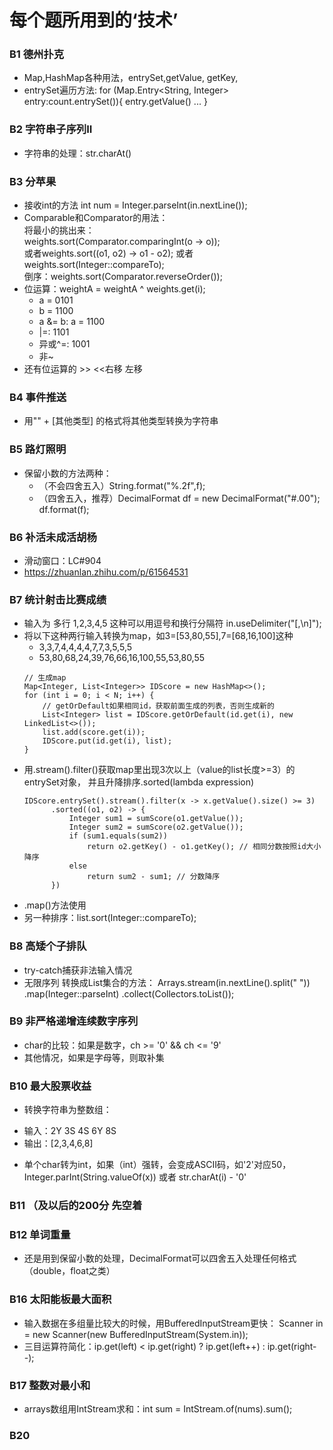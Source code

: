 # 每个题所用到的‘技术’

### B1 德州扑克
- Map,HashMap各种用法，entrySet,getValue, getKey, 
- entrySet遍历方法:
  for (Map.Entry<String, Integer> entry:count.entrySet()){
      entry.getValue()
      ...
  }

### B2 字符串子序列II
- 字符串的处理：str.charAt()

### B3 分苹果
- 接收int的方法
  int num = Integer.parseInt(in.nextLine());
- Comparable和Comparator的用法：  
  将最小的挑出来：  
  weights.sort(Comparator.comparingInt(o -> o));  
  或者weights.sort((o1, o2) -> o1 - o2);
  或者weights.sort(Integer::compareTo);  
  倒序：weights.sort(Comparator.reverseOrder());
- 位运算：weightA = weightA ^ weights.get(i);
  * a = 0101
  * b = 1100
  * a &= b: a = 1100
  * |=: 1101
  * 异或^=: 1001
  * 非~
- 还有位运算的 >> <<右移 左移  

### B4 事件推送
- 用"" + [其他类型] 的格式将其他类型转换为字符串

### B5 路灯照明
- 保留小数的方法两种：
  * （不会四舍五入）String.format("%.2f",f);
  * （四舍五入，推荐）DecimalFormat df = new DecimalFormat("#.00");  
    df.format(f);

### B6 补活未成活胡杨
- 滑动窗口：LC#904
- https://zhuanlan.zhihu.com/p/61564531

### B7 统计射击比赛成绩
- 输入为 多行 1,2,3,4,5 这种可以用逗号和换行分隔符
  in.useDelimiter("[,\n]");
- 将以下这种两行输入转换为map，如3=[53,80,55],7=[68,16,100]这种
  * 3,3,7,4,4,4,4,7,7,3,5,5,5
  * 53,80,68,24,39,76,66,16,100,55,53,80,55
  ```
  // 生成map
  Map<Integer, List<Integer>> IDScore = new HashMap<>();
  for (int i = 0; i < N; i++) {
      // getOrDefault如果相同id，获取前面生成的列表，否则生成新的
      List<Integer> list = IDScore.getOrDefault(id.get(i), new LinkedList<>());
      list.add(score.get(i));
      IDScore.put(id.get(i), list);
  }
  ```
- 用.stream().filter()获取map里出现3次以上（value的list长度>=3）的entrySet对象，
  并且升降排序.sorted(lambda expression)
  ```
  IDScore.entrySet().stream().filter(x -> x.getValue().size() >= 3)
        .sorted((o1, o2) -> {
            Integer sum1 = sumScore(o1.getValue());
            Integer sum2 = sumScore(o2.getValue());
            if (sum1.equals(sum2))
                return o2.getKey() - o1.getKey(); // 相同分数按照id大小降序
            else
                return sum2 - sum1; // 分数降序
        })
  ```
- .map()方法使用
- 另一种排序：list.sort(Integer::compareTo);

### B8 高矮个子排队
- try-catch捕获非法输入情况
- 无限序列 转换成List集合的方法：
  Arrays.stream(in.nextLine().split(" "))
  .map(Integer::parseInt)
  .collect(Collectors.toList());
### B9 非严格递增连续数字序列
- char的比较：如果是数字，ch >= '0' && ch <= '9'
- 其他情况，如果是字母等，则取补集
### B10 最大股票收益
- 转换字符串为整数组： 
* 输入：2Y 3S 4S 6Y 8S
* 输出：[2,3,4,6,8]
- 单个char转为int，如果（int）强转，会变成ASCII码，如'2'对应50，
Integer.parInt(String.valueOf(x))
  或者 str.charAt(i) - '0'
  
### B11 （及以后的200分 先空着

### B12 单词重量
- 还是用到保留小数的处理，DecimalFormat可以四舍五入处理任何格式（double，float之类）


### B16 太阳能板最大面积
- 输入数据在多组量比较大的时候，用BufferedInputStream更快：
  Scanner in = new Scanner(new BufferedInputStream(System.in));
- 三目运算符简化：ip.get(left) < ip.get(right) ? ip.get(left++) : ip.get(right--);

### B17 整数对最小和
- arrays数组用IntStream求和：int sum = IntStream.of(nums).sum();

### B20 